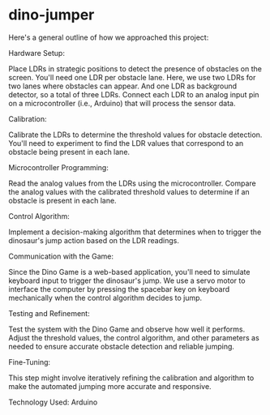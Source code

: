 # dino-jumper

Here's a general outline of how we approached this project:

Hardware Setup:

Place LDRs in strategic positions to detect the presence of obstacles on the screen. You'll need one LDR per obstacle lane. Here, we use two LDRs for two lanes where obstacles can appear. And one LDR as background detector, so a total of three LDRs.
Connect each LDR to an analog input pin on a microcontroller (i.e., Arduino) that will process the sensor data.  

Calibration:

Calibrate the LDRs to determine the threshold values for obstacle detection. You'll need to experiment to find the LDR values that correspond to an obstacle being present in each lane.  

Microcontroller Programming:

Read the analog values from the LDRs using the microcontroller.
Compare the analog values with the calibrated threshold values to determine if an obstacle is present in each lane.  

Control Algorithm:

Implement a decision-making algorithm that determines when to trigger the dinosaur's jump action based on the LDR readings.

Communication with the Game:

Since the Dino Game is a web-based application, you'll need to simulate keyboard input to trigger the dinosaur's jump. 
We use a servo motor to interface the computer by pressing the spacebar key on keyboard mechanically when the control algorithm decides to jump.  

Testing and Refinement:

Test the system with the Dino Game and observe how well it performs. Adjust the threshold values, the control algorithm, and other parameters as needed to ensure accurate obstacle detection and reliable jumping.  

Fine-Tuning:

This step might involve iteratively refining the calibration and algorithm to make the automated jumping more accurate and responsive.  

Technology Used:  Arduino
